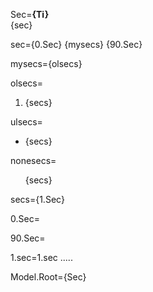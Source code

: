 Sec=<b>{Ti}</b><br>{sec}

sec={0.Sec} {mysecs} {90.Sec}

mysecs={olsecs}

olsecs=<ol><li>{secs}</li></ol>

ulsecs=<ul><li>{secs}</li></ul>

nonesecs=<ul type="none"><li>{secs}</li></ul>

secs={1.Sec}

0.Sec=<b></b>

90.Sec=<b></b>

1.sec=1.sec .....

Model.Root={Sec}
